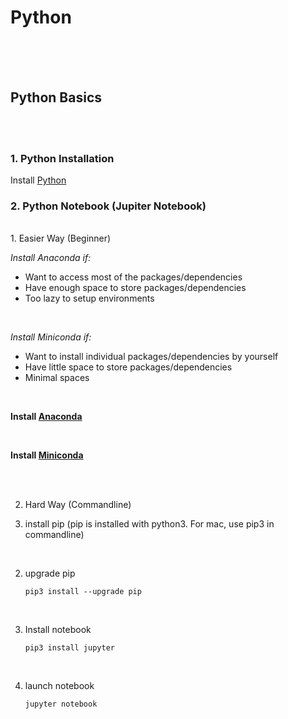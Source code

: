 # Python


<br /><br /><br />
## Python Basics
<br /><br />
### 1. Python Installation

Install [Python](https://www.python.org/downloads/)
<br />
### 2. Python Notebook (Jupiter Notebook)
<br />
1. Easier Way (Beginner)

*Install Anaconda if:*
* Want to access most of the packages/dependencies
* Have enough space to store packages/dependencies
* Too lazy to setup environments
<br />

*Install Miniconda if:*
* Want to install individual packages/dependencies by yourself
* Have little space to store packages/dependencies
* Minimal spaces
<br />

**Install [Anaconda](https://www.anaconda.com/)**

<br />

**Install [Miniconda](https://docs.conda.io/en/latest/miniconda.html)**

<br /><br />

2. Hard Way (Commandline)

1. install pip (pip is installed with python3. For mac, use pip3 in commandline)
<br />

2. upgrade pip
	```
	pip3 install --upgrade pip
	```

<br />

3. Install notebook
	```
	pip3 install jupyter
	```
<br />

4. launch notebook
	```
	jupyter notebook
	```


